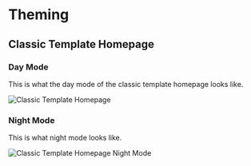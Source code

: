 # Theming

## Classic Template Homepage

### Day Mode

This is what the day mode of the classic template homepage looks like.

![Classic Template Homepage][classic-template-homepage]

### Night Mode

This is what night mode looks like.

![Classic Template Homepage Night Mode][classic-template-homepage-night-mode]

[classic-template-homepage]: /img/classic-template-homepage.png
[classic-template-homepage-night-mode]: /img/classic-template-homepage-night-mode.png
